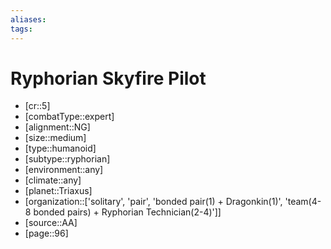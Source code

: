 ```yaml
---
aliases: 
tags: 
---
```


# Ryphorian Skyfire Pilot

- [cr::5]
- [combatType::expert]
- [alignment::NG]
- [size::medium]
- [type::humanoid]
- [subtype::ryphorian]
- [environment::any]
- [climate::any]
- [planet::Triaxus]
- [organization::['solitary', 'pair', 'bonded pair(1) + Dragonkin(1)', 'team(4-8 bonded pairs) + Ryphorian Technician(2-4)']]
- [source::AA]
- [page::96]
